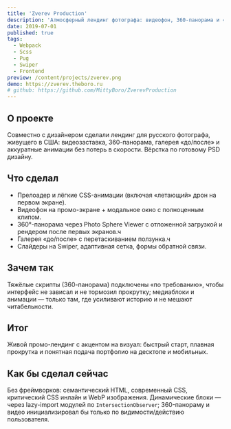 ```yaml
---
title: 'Zverev Production'
description: 'Атмосферный лендинг фотографа: видеофон, 360-панорама и «до/после» — с отложенной инициализацией тяжёлых скриптов.'
date: 2019-07-01
published: true
tags:
  - Webpack
  - Scss
  - Pug
  - Swiper
  - Frontend
preview: /content/projects/zverev.png
demo: https://zverev.theboro.ru
# github: https://github.com/MittyBoro/ZverevProduction
---
```


## О проекте

Совместно с дизайнером сделали лендинг для русского фотографа, живущего в США: видеозаставка, 360-панорама, галерея «до/после» и аккуратные анимации без потерь в скорости. Вёрстка по готовому PSD дизайну.

## Что сделал

- Прелоадер и лёгкие CSS-анимации (включая «летающий» дрон на первом экране).
- Видеофон на промо-экране + модальное окно с полноценным клипом.
- 360°-панорама через Photo Sphere Viewer с отложенной загрузкой и рендером после первых экранов.ч
- Галерея «до/после» с перетаскиванием ползунка.ч
- Слайдеры на Swiper, адаптивная сетка, формы обратной связи.

## Зачем так

Тяжёлые скрипты (360-панорама) подключены «по требованию», чтобы интерфейс не зависал и не тормозил прокрутку; медиаблоки и анимации — только там, где усиливают историю и не мешают читабельности.

## Итог

Живой промо-лендинг с акцентом на визуал: быстрый старт, плавная прокрутка и понятная подача портфолио на десктопе и мобильных.

## Как бы сделал сейчас

Без фреймворков: семантический HTML, современный CSS, критический CSS инлайн и WebP изображения. Динамические блоки — через lazy-import модулей по `IntersectionObserver`; 360-панораму и видео инициализировал бы только по видимости/действию пользователя.
